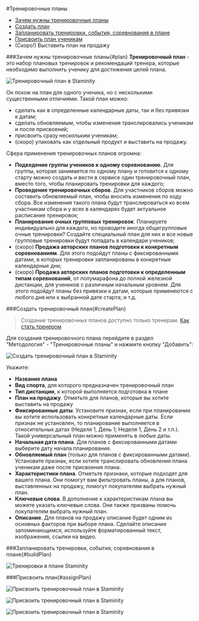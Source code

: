 #Тренировочные планы
* [Зачем нужны тренировочные планы](#plan)
* [Создать план](#createPlan)
* [Запланировать тренировки, события, соревнования в плане](#buildPlan)
* [Присвоить план ученикам](#assignPlan)
* (Скоро!) Выставить план на продажу


###Зачем нужны тренировочные планы{#plan}
**Тренировочный план** - это набор плановых тренировок и рекомендаций тренера, которые необходимо выполнить ученику для достижения целей плана.

![Тренировочный план в Staminity](https://content.staminity.com/assets/images/methodology/training-plan-builder.png)

Он похож на план для одного ученика, но с несколькими существенными отличиями. Такой план можно:
* сделать как в определенные календарные даты, так и без привязки к датам;
* сделать обновляемым, чтобы изменения транслировались ученикам и после присвоений;
* присвоить сразу нескольким ученикам;
* (скоро) упаковать как отдельный продукт и выставить на продажу.

Сфера применения тренировочных планов огромна:

* **Подведение группы учеников к одному соревнованию**. Для группы, которая занимается по одному плану и готовится к одному старту можно создать и вести в сервисе один тренировочный план, вместо того, чтобы планировать тренировки для каждого;
* **Проведение тренировочных сборов**. Для участников сборов можно составить обновляемый план, чтобы вносить изменения по ходу сбора. Все изменения такого плана будут транслироваться ко всем участникам сбора и у всех в календарях будет актуальное расписание тренировок;
* **Планирование очных групповых тренировок**. Планируете индивидуально для каждого, но проводите иногда общегрупповые очные тренировки? Создайте специальный план для них и все новые групповые тренировки будут попадать в календари учеников;
* (скоро) **Продажа авторских планов подготовки к конкретным соревнованиям**. Для этого подойдут планы с фиксированными датами, в которых тренировки запланированы в конкретные календарные дни;
* (скоро) **Продажа авторских планов подготовки к определенным типам соревнований**, от полумарафона до полной железной дистанции, для учеников с различным начальным уровнем. Для этого подойдут планы без привязки к датам, которые применяются с любого дня или к выбранной дате старта;
и т.д.

###Создать тренировочный план{#createPlan}
> Создание тренировочных планов доступно только тренерам. [Как стать тренером](/coaches/coaches-and-club-coaches.md#coach)

Для создания тренировочного плана перейдите в раздел "Методология" - "Тренировочные планы" и нажмите кнопку "Добавить":

![Создать тренировочный план в Staminity](https://content.staminity.com/assets/images/methodology/training-plan-create.png)

Укажите:
* **Название плана**
* **Вид спорта**, для которого предназначен тренировочный план
* **Тип дистанции**, к которой выполняется подготовка в плане
* **План на продажу**. Отметьте для планов, которые вы хотите выставить на продажу
* **Фиксированные даты**. Установите признак, если при планировании вы хотите использовать конкретные календарные даты. Если признак не установлен, то планирование выполняется в относительных датах (Неделя 1, День 1; Неделя 1, День 2 и т.п.). Такой универсальный план можно применять в любые даты.
* **Начальная дата плана**. Для планов с фиксированными датами выберите дату начала планирования.
* **Обновляемый план** (только для планов с фиксированными датами). Установите признак, если хотите транслировать обновления плана ученикам даже после присвоения плана. 
* **Характеристики плана**. Отметьте признаки, которые подходят для вашего плана. Они помогут вам фильтровать планы, а для планов, выставленных на продажу, помогут покупателям выбрать нужный план.
* **Ключевые слова**. В дополнение к характеристикам плана вы можете указать ключевые слова. Они также призваны помочь покупателям выбрать нужный план.
* **Описание**. Для планов на продажу описание будет одним из основных факторов при выборе плана. Сделайте описание запоминающимся, используйте форматированный текст, изображения, ссылки на видео. 


###Запланировать тренировки, события, соревнования в плане{#buildPlan}

![Тренировки в плане Staminity](https://content.staminity.com/assets/images/methodology/training-plan-copy-paste.gif)





###Присвоить план{#assignPlan}

![Присвоить тренировочный план в Staminity](https://content.staminity.com/assets/images/methodology/training-plan-assign-from-builder.gif)

![Присвоить тренировочный план в Staminity](https://content.staminity.com/assets/images/methodology/training-plan-assign-from-list.png)

![Присвоить тренировочный план в Staminity](https://content.staminity.com/assets/images/methodology/training-plan-assign-from-menu.png)











